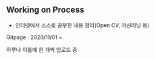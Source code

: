 ## Working on Process
- 인터넷에서 스스로 공부한 내용 정리(Open CV, 머신러닝 등)

Gitpage : 2020/11/01 ~ <br>

하루나 이틀에 한 개씩 업로드 중
